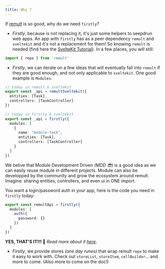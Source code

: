 ```yaml
---
title: Why ? 
---
```


If [remult](https://remult.dev/) is so good, why do we need `firstly`?

- _Firstly_, because is not replacing it, it's just some helpers to seepdrun web apps.
An app with `firstly` has as a peer dependency `remult` and `sveltekit` and it's not a replacement for them!
So knowing `remult` is needed (find here the [SvelteKit Tutorial](https://remult.dev/tutorials/sveltekit/)).
In a few places, you will still:
```ts
import { repo } from 'remult'
```


- _Firstly_, we can iterate on a few ideas that will eventually fall into `remult` if they are good enough, and not only applicable to `sveltekit`. One good example is `Modules`.
```ts
// today in remult & sveltekit
export const _api = remultSveltekit({
  entities: [Task],
  controllers: [TaskController]
})

// today in firslty & sveltekit
export const _api = firstly({
  modules: [
    {
      name: "module-task",
      entities: [Task],
      controllers: [TaskController]
    }
  ]
})
```

We belive that Module Development Driven _(MDD 😎)_ is a good idea as we can easily reuse module in different projects. Module can also be developped by the community and grow the ecosystem around remult. Imagine: sharing entities, controllers, and even ui in ONE import.

You want a login/password auth in your app, here is the code you need in `firstly` today:
```ts
export const remultApi = firstly({
  modules: [
    auth({
      password: {}
    })
  ]
})
```
**YES, THAT'S IT!!! 🎉** _Read more about it [here](/modules/auth)_.

- _Firstly_, we provide stores _(one day runes)_ that wrap remult `repo` to make it easy to work with. Check out `storeList`, `storeItem`, `cellBuildor`... and more to come. (Also more to come on the doc!)